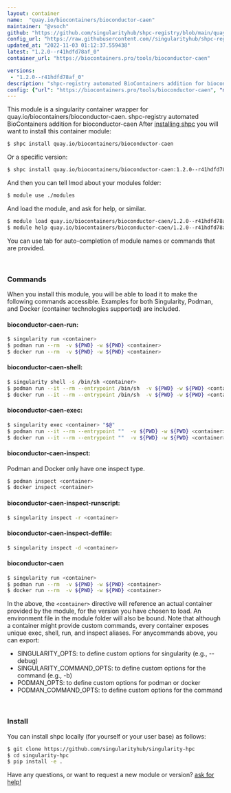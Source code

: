 ```yaml
---
layout: container
name:  "quay.io/biocontainers/bioconductor-caen"
maintainer: "@vsoch"
github: "https://github.com/singularityhub/shpc-registry/blob/main/quay.io/biocontainers/bioconductor-caen/container.yaml"
config_url: "https://raw.githubusercontent.com//singularityhub/shpc-registry/main/quay.io/biocontainers/bioconductor-caen/container.yaml"
updated_at: "2022-11-03 01:12:37.559438"
latest: "1.2.0--r41hdfd78af_0"
container_url: "https://biocontainers.pro/tools/bioconductor-caen"

versions:
 - "1.2.0--r41hdfd78af_0"
description: "shpc-registry automated BioContainers addition for bioconductor-caen"
config: {"url": "https://biocontainers.pro/tools/bioconductor-caen", "maintainer": "@vsoch", "description": "shpc-registry automated BioContainers addition for bioconductor-caen", "latest": {"1.2.0--r41hdfd78af_0": "sha256:7ebb971bf58ad294c9ae1226713ce66facc1820440374a0be7e5880954a8b93d"}, "tags": {"1.2.0--r41hdfd78af_0": "sha256:7ebb971bf58ad294c9ae1226713ce66facc1820440374a0be7e5880954a8b93d"}, "docker": "quay.io/biocontainers/bioconductor-caen"}
---
```


This module is a singularity container wrapper for quay.io/biocontainers/bioconductor-caen.
shpc-registry automated BioContainers addition for bioconductor-caen
After [installing shpc](#install) you will want to install this container module:


```bash
$ shpc install quay.io/biocontainers/bioconductor-caen
```

Or a specific version:

```bash
$ shpc install quay.io/biocontainers/bioconductor-caen:1.2.0--r41hdfd78af_0
```

And then you can tell lmod about your modules folder:

```bash
$ module use ./modules
```

And load the module, and ask for help, or similar.

```bash
$ module load quay.io/biocontainers/bioconductor-caen/1.2.0--r41hdfd78af_0
$ module help quay.io/biocontainers/bioconductor-caen/1.2.0--r41hdfd78af_0
```

You can use tab for auto-completion of module names or commands that are provided.

<br>

### Commands

When you install this module, you will be able to load it to make the following commands accessible.
Examples for both Singularity, Podman, and Docker (container technologies supported) are included.

#### bioconductor-caen-run:

```bash
$ singularity run <container>
$ podman run --rm  -v ${PWD} -w ${PWD} <container>
$ docker run --rm  -v ${PWD} -w ${PWD} <container>
```

#### bioconductor-caen-shell:

```bash
$ singularity shell -s /bin/sh <container>
$ podman run --it --rm --entrypoint /bin/sh  -v ${PWD} -w ${PWD} <container>
$ docker run --it --rm --entrypoint /bin/sh  -v ${PWD} -w ${PWD} <container>
```

#### bioconductor-caen-exec:

```bash
$ singularity exec <container> "$@"
$ podman run --it --rm --entrypoint ""  -v ${PWD} -w ${PWD} <container> "$@"
$ docker run --it --rm --entrypoint ""  -v ${PWD} -w ${PWD} <container> "$@"
```

#### bioconductor-caen-inspect:

Podman and Docker only have one inspect type.

```bash
$ podman inspect <container>
$ docker inspect <container>
```

#### bioconductor-caen-inspect-runscript:

```bash
$ singularity inspect -r <container>
```

#### bioconductor-caen-inspect-deffile:

```bash
$ singularity inspect -d <container>
```



#### bioconductor-caen

```bash
$ singularity run <container>
$ podman run --rm  -v ${PWD} -w ${PWD} <container>
$ docker run --rm  -v ${PWD} -w ${PWD} <container>
```


In the above, the `<container>` directive will reference an actual container provided
by the module, for the version you have chosen to load. An environment file in the
module folder will also be bound. Note that although a container
might provide custom commands, every container exposes unique exec, shell, run, and
inspect aliases. For anycommands above, you can export:

 - SINGULARITY_OPTS: to define custom options for singularity (e.g., --debug)
 - SINGULARITY_COMMAND_OPTS: to define custom options for the command (e.g., -b)
 - PODMAN_OPTS: to define custom options for podman or docker
 - PODMAN_COMMAND_OPTS: to define custom options for the command

<br>

### Install

You can install shpc locally (for yourself or your user base) as follows:

```bash
$ git clone https://github.com/singularityhub/singularity-hpc
$ cd singularity-hpc
$ pip install -e .
```

Have any questions, or want to request a new module or version? [ask for help!](https://github.com/singularityhub/singularity-hpc/issues)